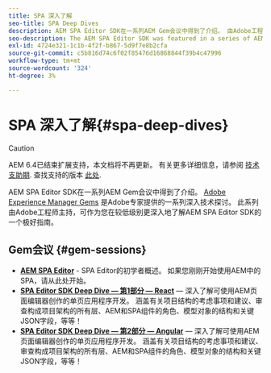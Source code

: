 ```yaml
---
title: SPA 深入了解
seo-title: SPA Deep Dives
description: AEM SPA Editor SDK在一系列AEM Gem会议中得到了介绍。 由Adobe工程师主持，此系列可作为一个极好的指南，在由Adobe工程师主持的较低级别更深入地了解AEM SPA Editor SDK。
seo-description: The AEM SPA Editor SDK was featured in a series of AEM Gems sessions. Hosted by Adobe engineers, this series can serve as a great guide to gain a deeper understanding of the AEM SPA Editor SDK at a low level, hosted by Adobe engineers.
exl-id: 4724e321-1c1b-4f2f-b867-5d9f7e8b2cfa
source-git-commit: c5b816d74c6f02f85476d16868844f39b4c47996
workflow-type: tm+mt
source-wordcount: '324'
ht-degree: 3%

---
```


# SPA 深入了解{#spa-deep-dives}

>[!CAUTION]
>
>AEM 6.4已结束扩展支持，本文档将不再更新。 有关更多详细信息，请参阅 [技术支助期](https://helpx.adobe.com/cn/support/programs/eol-matrix.html). 查找支持的版本 [此处](https://experienceleague.adobe.com/docs/).

AEM SPA Editor SDK在一系列AEM Gem会议中得到了介绍。 [Adobe Experience Manager Gems](https://helpx.adobe.com/experience-manager/kt/eseminars/gems/aem-index.html) 是Adobe专家提供的一系列深入技术探讨。 此系列由Adobe工程师主持，可作为您在较低级别更深入地了解AEM SPA Editor SDK的一个极好指南。

## Gem会议 {#gem-sessions}

* **[AEM SPA Editor](https://experienceleague.adobe.com/docs/experience-manager-gems-events/gems/gems2018/aem-spa-editor.html)** - SPA Editor的初学者概述。 如果您刚刚开始使用AEM中的SPA，请从此处开始。
* **[SPA Editor SDK Deep Dive — 第1部分 — React](https://experienceleague.adobe.com/docs/experience-manager-gems-events/gems/gems2018/spa-editor-sdk-deep-dive-react.html)**  — 深入了解可使用AEM页面编辑器创作的单页应用程序开发。 涵盖有关项目结构的考虑事项和建议、审查构成项目架构的所有层、AEM和SPA组件的角色、模型对象的结构和关键JSON字段，等等！
* **[SPA Editor SDK Deep Dive — 第2部分 — Angular](https://experienceleague.adobe.com/docs/experience-manager-gems-events/gems/gems2018/spa-editor-sdk-deep-dive-angular.html)**  — 深入了解可使用AEM页面编辑器创作的单页应用程序开发。 涵盖有关项目结构的考虑事项和建议、审查构成项目架构的所有层、AEM和SPA组件的角色、模型对象的结构和关键JSON字段，等等！
